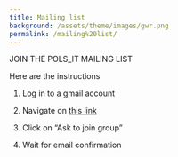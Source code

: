 ```yaml
---
title: Mailing list
background: /assets/theme/images/gwr.png
permalink: /mailing%20list/
---
```


JOIN THE POLS_IT MAILING LIST

Here are the instructions 

1. Log in to a gmail account

2. Navigate on [this link](https://groups.google.com/u/0/g/pols_it)

3. Click on
“Ask to join group”

4. Wait for email confirmation


